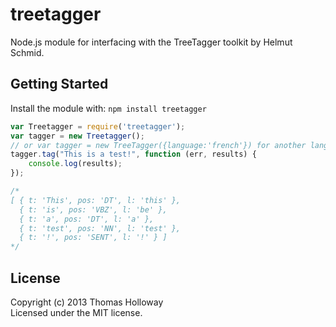 # treetagger 

Node.js module for interfacing with the TreeTagger toolkit by Helmut Schmid.

## Getting Started
Install the module with: `npm install treetagger`

```javascript
var Treetagger = require('treetagger');
var tagger = new Treetagger();
// or var tagger = new TreeTagger({language:'french'}) for another language
tagger.tag("This is a test!", function (err, results) {
    console.log(results);
});

/*
[ { t: 'This', pos: 'DT', l: 'this' },
  { t: 'is', pos: 'VBZ', l: 'be' },
  { t: 'a', pos: 'DT', l: 'a' },
  { t: 'test', pos: 'NN', l: 'test' },
  { t: '!', pos: 'SENT', l: '!' } ]
*/

```

## License
Copyright (c) 2013 Thomas Holloway  
Licensed under the MIT license.
